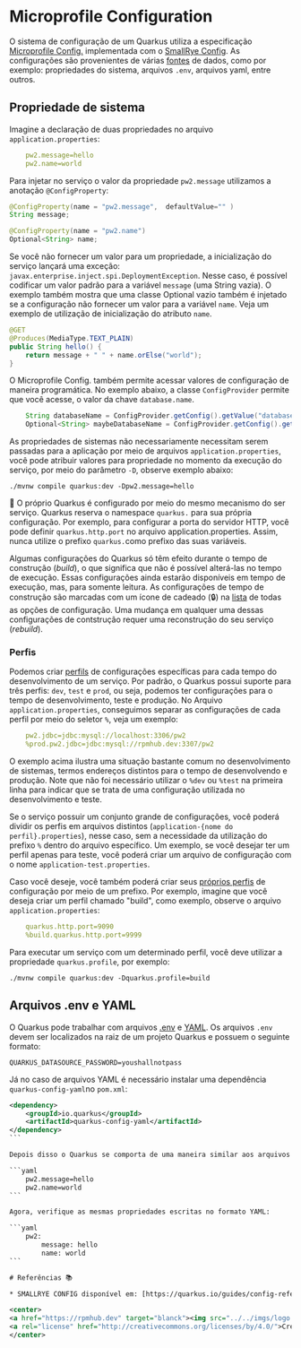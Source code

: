 # Microprofile Configuration

O sistema de configuração de um Quarkus utiliza a especificação [Microprofile Config.](https://github.com/eclipse/microprofile-config) implementada com o [SmallRye Config](https://github.com/smallrye/smallrye-config). As configurações são provenientes de várias [fontes](https://quarkus.io/guides/config-reference#configuration-sources) de dados, como por exemplo: propriedades do sistema, arquivos `.env`, arquivos yaml, entre outros.

## Propriedade de sistema

Imagine a declaração de duas propriedades no arquivo `application.properties`:

```yaml
    pw2.message=hello
    pw2.name=world
```

Para injetar no serviço o valor da propriedade `pw2.message` utilizamos a anotação `@ConfigProperty`:

```java
@ConfigProperty(name = "pw2.message",  defaultValue="" )
String message;

@ConfigProperty(name = "pw2.name")
Optional<String> name;
```

Se você não fornecer um valor para um propriedade, a inicialização do serviço lançará uma exceção: `javax.enterprise.inject.spi.DeploymentException`. Nesse caso, é possível codificar um valor padrão para a variável `message` (uma String vazia). O exemplo também mostra que uma classe Optional vazio também é injetado se a configuração não fornecer um valor para a variável `name`. Veja um exemplo de utilização de inicialização do atributo `name`.

```java
@GET
@Produces(MediaType.TEXT_PLAIN)
public String hello() {
    return message + " " + name.orElse("world");
}
```

O Microprofile Config. também permite acessar valores de configuração de maneira programática. No exemplo abaixo, a classe `ConfigProvider` permite que você acesse, o valor da chave `database.name`.

```java
    String databaseName = ConfigProvider.getConfig().getValue("database.name", String.class);
    Optional<String> maybeDatabaseName = ConfigProvider.getConfig().getOptionalValue("database.name", String.class);
```

As propriedades de sistemas não necessariamente necessitam serem passadas para a aplicação por meio de arquivos `application.properties`, você pode atribuir valores para propriedade no momento da execução do serviço, por meio do parâmetro `-D`, observe exemplo abaixo:

    ./mvnw compile quarkus:dev -Dpw2.message=hello


🚨 O próprio Quarkus é configurado por meio do mesmo mecanismo do ser serviço. Quarkus reserva o  namespace `quarkus.` para sua própria configuração. Por exemplo, para configurar a porta do servidor HTTP, você pode definir `quarkus.http.port` no arquivo application.properties. Assim, nunca utilize o prefixo `quarkus.`como prefixo das suas variáveis.

Algumas configurações do Quarkus só têm efeito durante o tempo de construção (*build*), o que significa que não é possível alterá-las no tempo de execução. Essas configurações ainda estarão disponíveis em tempo de execução, mas, para somente leitura. As configurações de tempo de construção são marcadas com um ícone de cadeado (🔒) na [lista](https://quarkus.io/guides/all-config) de todas as opções de configuração. Uma mudança em qualquer uma dessas configurações de contstrução requer uma reconstrução do seu serviço (*rebuild*).

### Perfis

Podemos criar [perfils](https://quarkus.io/guides/config-reference#profiles) de configurações específicas para cada tempo do desenvolvimento de um serviço. Por padrão, o Quarkus possui suporte para três perfis: `dev`, `test` e `prod`, ou seja, podemos ter configurações para o tempo de desenvolvimento, teste e produção. No Arquivo `application.properties`, conseguimos separar as configurações de cada perfil por meio do seletor `%`, veja um exemplo:

```yaml
    pw2.jdbc=jdbc:mysql://localhost:3306/pw2
    %prod.pw2.jdbc=jdbc:mysql://rpmhub.dev:3307/pw2
```

O exemplo acima ilustra uma situação bastante comum no desenvolvimento de sistemas, termos endereços distintos para o tempo de desenvolvendo e produção. Note que não foi necessário utilizar o `%dev` ou `%test` na primeira linha para indicar que se trata de uma configuração utilizada no desenvolvimento e teste.

Se o serviço possuir um conjunto grande de configurações, você poderá dividir os perfis em arquivos distintos (`application-{nome do perfil}.properties`), nesse caso, sem a necessidade da utilização do prefixo `%` dentro do arquivo específico. Um exemplo, se você desejar ter um perfil apenas para teste, você poderá criar um arquivo de configuração com o nome `application-test.properties`.

Caso você deseje, você também poderá criar seus [próprios perfis](https://quarkus.io/guides/config-reference#custom-profiles) de configuração por meio de um prefixo. Por exemplo, imagine que você deseja criar um perfil chamado "build", como exemplo, observe o arquivo `application.properties`: 

```yaml
    quarkus.http.port=9090
    %build.quarkus.http.port=9999
```

Para executar um serviço com um determinado perfil, você deve utilizar a propriedade `quarkus.profile`, por exemplo:

    ./mvnw compile quarkus:dev -Dquarkus.profile=build

## Arquivos .env e YAML

O Quarkus pode trabalhar com arquivos [.env](https://quarkus.io/guides/config-reference#env-file) e [YAML](https://quarkus.io/guides/config-yaml). Os arquivos `.env` devem ser localizados na raiz de um projeto Quarkus e possuem o seguinte formato:

    QUARKUS_DATASOURCE_PASSWORD=youshallnotpass 

Já no caso de arquivos YAML é necessário instalar uma dependência `quarkus-config-yaml`no `pom.xml`:

````xml
<dependency>
    <groupId>io.quarkus</groupId>
    <artifactId>quarkus-config-yaml</artifactId>
</dependency>
```

Depois disso o Quarkus se comporta de uma maneira similar aos arquivos `application.properties`. Por exemplo, observe o arquivo  `application.properties` abaixo:

```yaml
    pw2.message=hello
    pw2.name=world
```

Agora, verifique as mesmas propriedades escritas no formato YAML:

```yaml
    pw2:
        message: hello
        name: world
```

# Referências 📚

* SMALLRYE CONFIG disponível em: [https://quarkus.io/guides/config-reference](https://quarkus.io/guides/config-reference)

<center>
<a href="https://rpmhub.dev" target="blanck"><img src="../../imgs/logo.png" alt="Rodrigo Prestes Machado" width="3%" height="3%" border=0 style="border:0; text-decoration:none; outline:none"></a><br/>
<a rel="license" href="http://creativecommons.org/licenses/by/4.0/">Creative Commons Atribuição 4.0 Internacional</a>
</center>